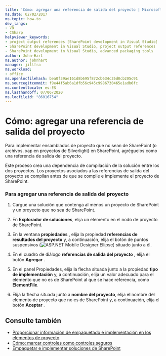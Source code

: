 ```yaml
---
title: 'Cómo: agregar una referencia de salida del proyecto | Microsoft Docs'
ms.date: 02/02/2017
ms.topic: how-to
dev_langs:
- VB
- CSharp
helpviewer_keywords:
- project output references [SharePoint development in Visual Studio]
- SharePoint development in Visual Studio, project output references
- SharePoint development in Visual Studio, advanced packaging tools
author: John-Hart
ms.author: johnhart
manager: jillfra
ms.workload:
- office
ms.openlocfilehash: bea0f39ae161d8b695f872cb634c35d0cb205c91
ms.sourcegitcommit: f9e44f5ab6a1dfb56c945c9986730465e1adb6fc
ms.contentlocale: es-ES
ms.lasthandoff: 07/06/2020
ms.locfileid: "86016754"
---
```

# <a name="how-to-add-a-project-output-reference"></a>Cómo: agregar una referencia de salida del proyecto
  Para implementar ensamblados de proyecto que no sean de SharePoint (o archivos. xap en proyectos de Silverlight) en SharePoint, agréguelos como una referencia de salida del proyecto.

 Este proceso crea una dependencia de compilación de la solución entre los dos proyectos. Los proyectos asociados a las referencias de salida del proyecto se compilan antes de que se compile e implemente el proyecto de SharePoint.

### <a name="to-add-a-project-output-reference"></a>Para agregar una referencia de salida del proyecto

1. Cargue una solución que contenga al menos un proyecto de SharePoint y un proyecto que no sea de SharePoint.

2. En **Explorador de soluciones**, elija un elemento en el nodo de proyecto de SharePoint.

3. En la ventana **propiedades** , elija la propiedad **referencias de resultados del proyecto** y, a continuación, elija el botón de puntos suspensivos (![ASP.NET Mobile Designer Ellipse](../sharepoint/media/mwellipsis.gif "Elipse del Diseñador de ASP.NET Mobile")) situado junto a él.

4. En el cuadro de diálogo **referencias de salida del proyecto** , elija el botón **Agregar** .

5. En el panel Propiedades, elija la flecha situada junto a la propiedad **tipo de implementación** y, a continuación, elija un valor adecuado para el elemento que no es de SharePoint al que se hace referencia, como **ElementFile**.

6. Elija la flecha situada junto a **nombre del proyecto**, elija el nombre del elemento de proyecto que no es de SharePoint y, a continuación, elija el botón **Aceptar** .

## <a name="see-also"></a>Consulte también
- [Proporcionar información de empaquetado e implementación en los elementos de proyecto](../sharepoint/providing-packaging-and-deployment-information-in-project-items.md)
- [Cómo: marcar controles como controles seguros](../sharepoint/how-to-mark-controls-as-safe-controls.md)
- [Empaquetar e implementar soluciones de SharePoint](../sharepoint/packaging-and-deploying-sharepoint-solutions.md)
